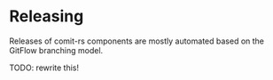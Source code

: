 # Releasing

Releases of comit-rs components are mostly automated based on the GitFlow branching model.

TODO: rewrite this!
